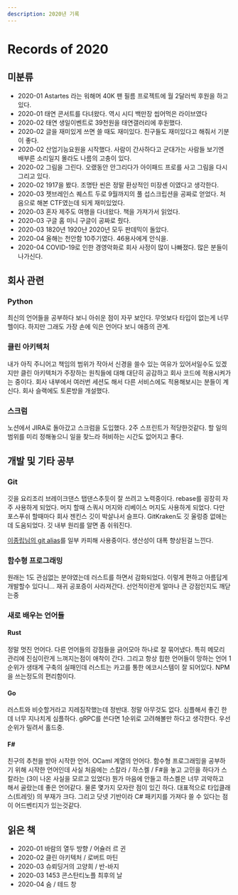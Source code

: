 ```yaml
---
description: 2020년 기록
---
```


# Records of 2020

## 미분류

* 2020-01 Astartes 라는 워해머 40K 팬 필름 프로젝트에 월 2달러씩 후원을 하고 있다.
* 2020-01 태연 콘서트를 다녀왔다. 역시 시디 백만장 씹어먹은 라이브였다 
* 2020-02 태연 생일이벤트로 39천원을 태연갤러리에 후원했다.
* 2020-02 글을 재미있게 쓰면 쓸 때도 재미있다. 친구들도 재미있다고 해줘서 기분이 좋다.
* 2020-02 산업기능요원을 시작했다. 사람이 간사하다고 군대가는 사람들 보기엔 배부른 소리일지 몰라도 나름의 고충이 있다.
* 2020-02 그림을 그린다. 오랬동안 안그리다가 아이패드 프로를 사고 그림을 다시 그리고 있다.
* 2020-02 1917을 봤다. 조명탄 씬은 정말 환상적인 미장셴 이였다고 생각한다.
* 2020-03 젯브레인스 퀘스트 두로 9월까지의 풀 섭스크립션을 공짜로 얻었다. 처음으로 해본 CTF였는데 되게 재미있었다.
* 2020-03 혼자 제주도 여행을 다녀왔다. 책을 가져가서 읽었다.
* 2020-03 구글 홈 미니 구글이 공짜로 줬다.
* 2020-03 1820년 1920냔 2020년 모두 판데믹이 돌았다.
* 2020-04 올해는 천안함 10주기였다. 46용사에게 안식을.
* 2020-04 COVID-19로 인한 경영악화로 회사 사정이 많이 나빠졌다. 많은 분들이 나가신다. 

## 회사 관련

### Python

최신의 언어들을 공부하다 보니 아쉬운 점이 자꾸 보인다. 무엇보다 타입이 없는게 너무 헬이다. 하지만 그래도 가장 손에 익은 언어다 보니 애증의 관계.

### 클린 아키텍처

내가 아직 주니어고 책임의 범위가 작아서 신경을 쓸수 있는 여유가 있어서일수도 있겠지만 클린 아키텍처가 주장하는 원칙들에 대해 대단히 공감하고 회사 코드에 적용시켜가는 중이다. 회사 내부에서 여러번 세션도 해서 다른 서비스에도 적용해보시는 분들이 계신다. 회사 슬랙에도 토론방을 개설했다.

### 스크럼

노션에서 JIRA로 돌아갔고 스크럼을 도입했다. 2주 스프린트가 적당한것같다. 할 일의 범위를 미리 정해놓으니 일을 찾느라 허비하는 시간도 없어지고 좋다.

## 개발 및 기타 공부

### Git

깃을 요리조리 브레이크댄스 탭댄스추듯이 잘 쓰려고 노력중이다. rebase를 굉장히 자주 사용하게 되었다. 머지 할때 스쿼시 머지와 리베이스 머지도 사용하게 되었다. 다만 포스푸쉬 할때마다 회사 젠킨스 깃이 박살나서 슬프다. GitKraken도 깃 울렁증 없애는데 도움되었다. 깃 내부 원리를 알면 좀 쉬워진다. 

[이종립님의 git alias](https://johngrib.github.io/wiki/git-alias/)를 일부 카피해 사용중이다. 생산성이 대폭 향상된걸 느낀다.

### 함수형 프로그래밍

원래는 1도 관심없는 분야였는데 러스트를 하면서 감화되었다. 이렇게 편하고 아름답게 개발할수 있다니... 재귀 공포증이 사라져간다. 선언적이란게 얼마나 큰 강점인지도 깨닫는중

### 새로 배우는 언어들

#### Rust

정말 멋진 언어다. 다른 언어들의 강점들을 긁어모아 하나로 잘 묶어냈다. 특히 메모리 관리에 진심이란게 느껴지는점이 애착이 간다. 그리고 항상 힙한 언어들이 망하는 언어 1순위가 생태계 구축의 실패인데 러스트는 카고를 통한 에코시스템이 잘 되어있다. NPM을 쓰는정도의 편리함이다.

#### Go

러스트와 비슷할거라고 지레짐작했는데 정반대. 정말 아무것도 없다. 심플해서 좋긴 한데 너무 지나치게 심플하다. gRPC를 쓴다면 1순위로 고려해볼만 하다고 생각한다. 우선순위가 밀려서 홀드중.

#### F\#

친구의 추천을 받아 시작한 언어. OCaml 계열의 언어다. 함수형 프로그래밍을 공부하기 위해 시작한 언어인데 사실 처음에는 스칼라 / 하스켈 / F\#을 놓고 고민을 하다가 스칼라는 \(3이 나온 사실을 모르고 있었다\) 뭔가 마음에 안들고 하스켈은 너무 괴악하고 해서 골랐는데 좋은 언어같다. 물론 몇가지 모자란 점이 있긴 하다. 대표적으로 타입클래스\(트레잇\) 의 부재가 크다. 그리고 닷넷 기반이라 C\# 패키지를 가져다 쓸 수 있다는 점이 어드벤티지가 있는것같다.

## 읽은 책

* 2020-01 바람의 열두 방향 / 어슐러 르 귄 
* 2020-02 클린 아키텍처 / 로버트 마틴
* 2020-03 슈뢰딩거의 고양희 / 반-바지
* 2020-03 1453 콘스탄티노플 최후의 날
* 2020-04  숨 / 테드 창

